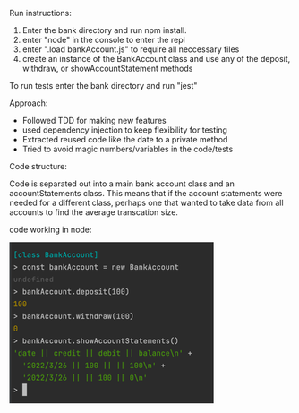 Run instructions:
1) Enter the bank directory and run npm install.
2) enter "node" in the console to enter the repl
3) enter ".load bankAccount.js" to require all neccessary files
4) create an instance of the BankAccount class and use any of the deposit, withdraw, or showAccountStatement methods

To run tests enter the bank directory and run "jest"

Approach:

* Followed TDD for making new features
* used dependency injection to keep flexibility for testing
* Extracted reused code like the date to a private method
* Tried to avoid magic numbers/variables in the code/tests

Code structure:

Code is separated out into a main bank account class and an accountStatements class.
This means that if the account statements were needed for a different class,
perhaps one that wanted to take data from all accounts to find the average transcation size.



code working in node:


![img.png](img.png)